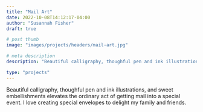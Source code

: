 ```yaml
---
title: "Mail Art"
date: 2022-10-08T14:12:17-04:00
author: "Susannah Fisher"
draft: true

# post thumb
image: "images/projects/headers/mail-art.jpg"

# meta description
description: "Beautiful calligraphy, thoughful pen and ink illustrations, and sweet embellishments by artist Susannah Fisher."

type: "projects"
---
```


Beautiful calligraphy, thoughful pen and ink illustrations, and sweet embellishments elevates the ordinary act of getting mail into a special event. I love creating special envelopes to delight my family and friends.